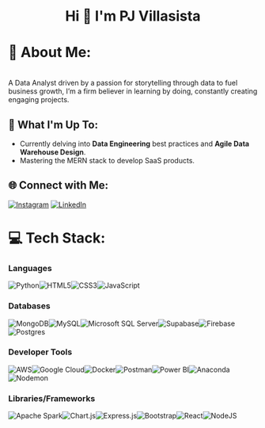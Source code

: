 <h1 align="center">Hi 👋 I'm PJ Villasista</h1>

# 💫 About Me:
<br>A Data Analyst driven by a passion for storytelling through data to fuel business growth, I’m a firm believer in learning by doing, constantly creating engaging projects.

## 🚀 What I'm Up To:
- Currently delving into **Data Engineering** best practices and **Agile Data Warehouse Design**.
- Mastering the MERN stack to develop SaaS products.


## 🌐 Connect with Me:
[![Instagram](https://img.shields.io/badge/Instagram-%23E4405F.svg?logo=Instagram&logoColor=white)](https://instagram.com/pjvsta) [![LinkedIn](https://img.shields.io/badge/LinkedIn-%230077B5.svg?logo=linkedin&logoColor=white)](https://linkedin.com/in/pjvillasista/) 

# 💻 Tech Stack:
### Languages

![Python](https://img.shields.io/badge/python-3670A0?style=flat&logo=python&logoColor=ffdd54)![HTML5](https://img.shields.io/badge/html5-%23E34F26.svg?style=flat&logo=html5&logoColor=white)![CSS3](https://img.shields.io/badge/css3-%231572B6.svg?style=flat&logo=css3&logoColor=white)![JavaScript](https://img.shields.io/badge/javascript-%23323330.svg?style=flat&logo=javascript&logoColor=%23F7DF1E)

### Databases

![MongoDB](https://img.shields.io/badge/MongoDB-%234ea94b.svg?style=flat&logo=mongodb&logoColor=white)![MySQL](https://img.shields.io/badge/mysql-%2300000f.svg?style=flat&logo=mysql&logoColor=white)![Microsoft SQL Server](https://img.shields.io/badge/Microsoft%20SQL%20Server-CC2927?style=flat&logo=microsoft%20sql%20server&logoColor=white)![Supabase](https://img.shields.io/badge/Supabase-3ECF8E?style=flat&logo=supabase&logoColor=white)![Firebase](https://img.shields.io/badge/Firebase-039BE5?style=flat&logo=Firebase&logoColor=white)![Postgres](https://img.shields.io/badge/postgres-%23316192.svg?style=flat&logo=postgresql&logoColor=white)

### Developer Tools

![AWS](https://img.shields.io/badge/AWS-%23FF9900.svg?style=flat&logo=amazon-aws&logoColor=white)![Google Cloud](https://img.shields.io/badge/GoogleCloud-%234285F4.svg?style=flat&logo=google-cloud&logoColor=white)![Docker](https://img.shields.io/badge/docker-%230db7ed.svg?style=flat&logo=docker&logoColor=white)![Postman](https://img.shields.io/badge/Postman-FF6C37?style=flat&logo=postman&logoColor=white)![Power BI](https://img.shields.io/badge/power_bi-F2C811?style=flat&logo=powerbi&logoColor=black)![Anaconda](https://img.shields.io/badge/Anaconda-%2344A833.svg?style=flat&logo=anaconda&logoColor=white)![Nodemon](https://img.shields.io/badge/NODEMON-%23323330.svg?style=flat&logo=nodemon&logoColor=%BBDEAD)

### Libraries/Frameworks
![Apache Spark](https://img.shields.io/badge/Apache%20Spark-FDEE21?style=flat&logo=apachespark&logoColor=black)![Chart.js](https://img.shields.io/badge/chart.js-F5788D.svg?style=flat&logo=chart.js&logoColor=white)![Express.js](https://img.shields.io/badge/express.js-%23404d59.svg?style=flat&logo=express&logoColor=%2361DAFB)![Bootstrap](https://img.shields.io/badge/bootstrap-%238511FA.svg?style=flat&logo=bootstrap&logoColor=white)![React](https://img.shields.io/badge/react-%2320232a.svg?style=flat&logo=react&logoColor=%2361DAFB)![NodeJS](https://img.shields.io/badge/node.js-6DA55F?style=flat&logo=node.js&logoColor=white)
